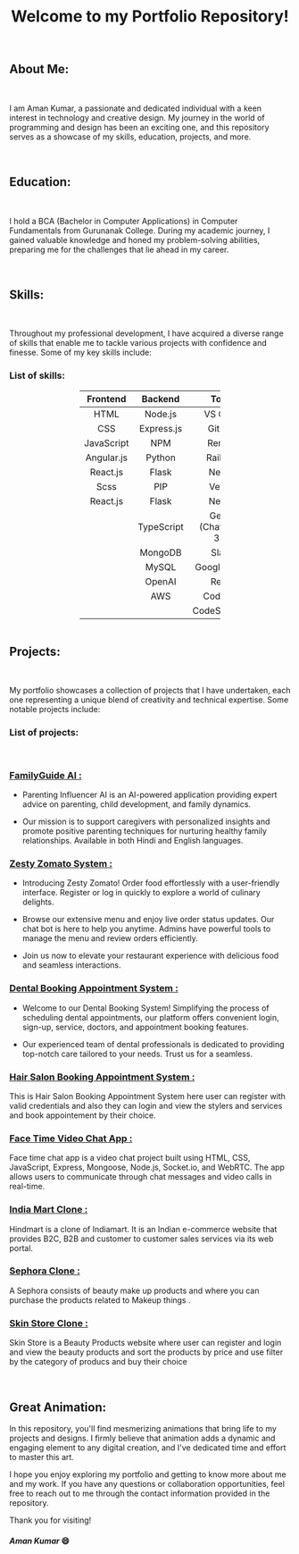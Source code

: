 <h1 align="center">Welcome to my Portfolio Repository!</h1>

<br>

## About Me:

<br>

I am Aman Kumar, a passionate and dedicated individual with a keen interest in technology and creative design. My journey in the world of programming and design has been an exciting one, and this repository serves as a showcase of my skills, education, projects, and more.

<br>

## Education:

<br>

I hold a BCA (Bachelor in Computer Applications) in Computer Fundamentals from Gurunanak College. During my academic journey, I gained valuable knowledge and honed my problem-solving abilities, preparing me for the challenges that lie ahead in my career.

<br>

## Skills:

<br>

Throughout my professional development, I have acquired a diverse range of skills that enable me to tackle various projects with confidence and finesse. Some of my key skills include:


### List of skills: 

<table style="margin:auto;width:50%;text-align:center">
    <thead >
        <tr>
            <th style="text-align:center"><strong>Frontend</strong></th>
            <th style="text-align:center"><strong>Backend</strong></th>
            <th style="text-align:center"><strong>Tools</strong></th>
        </tr>
    </thead>
    <tbody>
        <tr>
            <td>HTML</td>
            <td>Node.js</td>
            <td>VS Code</td>
        </tr>
        <tr>
            <td>CSS</td>
            <td>Express.js</td>
            <td>GitHub</td>
        </tr>
        <tr>
            <td>JavaScript</td>
            <td>NPM</td>
            <td>Render</td>
        </tr>
        <tr>
            <td>Angular.js</td>
            <td>Python</td>
            <td>Railway</td>
        </tr>
        <tr>
            <td>React.js</td>
            <td>Flask</td>
            <td>Netlify</td>
        </tr>
        <tr>
            <td>Scss</td>
            <td>PIP</td>
            <td>Vercel</td>
        </tr>
        <tr>
            <td>React.js</td>
            <td>Flask</td>
            <td>Netlify</td>
        </tr>
        <tr>
            <td></td>
            <td>TypeScript</td>
            <td>GenAI (ChatGPT-3.5)</td>
        </tr>
        <tr>
            <td></td>
            <td>MongoDB</td>
            <td>Slack</td>
        </tr>
        <tr>
            <td></td>
            <td>MySQL</td>
            <td>Google Drive</td>
        </tr>
        <tr>
            <td></td>
            <td>OpenAI</td>
            <td>Replit</td>
        </tr>
        <tr>
            <td></td>
            <td>AWS</td>
            <td>CodePen</td>
        </tr>
        <tr>
            <td></td>
            <td></td>
            <td>CodeSandBox</td>
        </tr>
    </tbody>
</table>

<br>

## Projects:

<br>

My portfolio showcases a collection of projects that I have undertaken, each one representing a unique blend of creativity and technical expertise. Some notable projects include:

### List of projects: 

<br>

<h3><a href="https://parenting-influencer-app.vercel.app/"><strong>FamilyGuide AI :</strong></a></h3> 

 - Parenting Influencer AI is an AI-powered application providing expert advice on parenting, child development, and family dynamics. 

 - Our mission is to support caregivers with personalized insights and promote positive parenting techniques for nurturing healthy family relationships. Available in both Hindi and English languages.

<h3><a href="https://zesty-zomato.netlify.app/"><strong>Zesty Zomato System :</strong></a></h3>

 - Introducing Zesty Zomato! Order food effortlessly with a user-friendly interface. Register or log in quickly to explore a world of culinary delights.

 - Browse our extensive menu and enjoy live order status updates. Our chat bot is here to help you anytime. Admins have powerful tools to manage the menu and review orders efficiently.

 - Join us now to elevate your restaurant experience with delicious food and seamless interactions.

<h3><a href="https://dentcare24x7.netlify.app/"><strong>Dental Booking Appointment System :</strong></a></h3> 

 - Welcome to our Dental Booking System! Simplifying the process of scheduling dental appointments, our platform offers convenient login, sign-up, service, doctors, and appointment booking features. 

 - Our experienced team of dental professionals is dedicated to providing top-notch care tailored to your needs. Trust us for a seamless.

<h3><a href="https://snipsandspikes.netlify.app/"><strong>Hair Salon Booking Appointment System :</strong></a></h3> 

This is Hair Salon Booking Appointment System here user can register with valid credentials and also they can login and view the stylers and services and book appointement by their choice.

<h3><a href="https://face-time-video.netlify.app/"><strong>Face Time Video Chat App :</strong></a></h3> 

Face time chat app is a video chat project built using HTML, CSS, JavaScript, Express, Mongoose, Node.js, Socket.io, and WebRTC. The app allows users to communicate through chat messages and video calls in real-time.

<h3><a href="https://hind-bazaar.netlify.app/"><strong>India Mart Clone :</strong></a></h3>

Hindmart is a clone of Indiamart. It is an Indian e-commerce website that provides B2C, B2B and customer to customer sales services via its web portal.

<h3><a href="https://c4ra-store.netlify.app/"><strong>Sephora Clone :</strong></a></h3>

A Sephora consists of beauty make up products and where you can purchase the products related to Makeup things .

<h3><a href="https://skin-tuner.netlify.app/"><strong>Skin Store Clone :</strong></a></h3> 

Skin Store is a Beauty Products website where user can register and login and view the beauty products and sort the products by price and use filter by the category of producs and buy their choice

<br>

## Great Animation:

In this repository, you'll find mesmerizing animations that bring life to my projects and designs. I firmly believe that animation adds a dynamic and engaging element to any digital creation, and I've dedicated time and effort to master this art.

I hope you enjoy exploring my portfolio and getting to know more about me and my work. If you have any questions or collaboration opportunities, feel free to reach out to me through the contact information provided in the repository.

Thank you for visiting!

<h4><i>Aman Kumar </i>😄</h4>